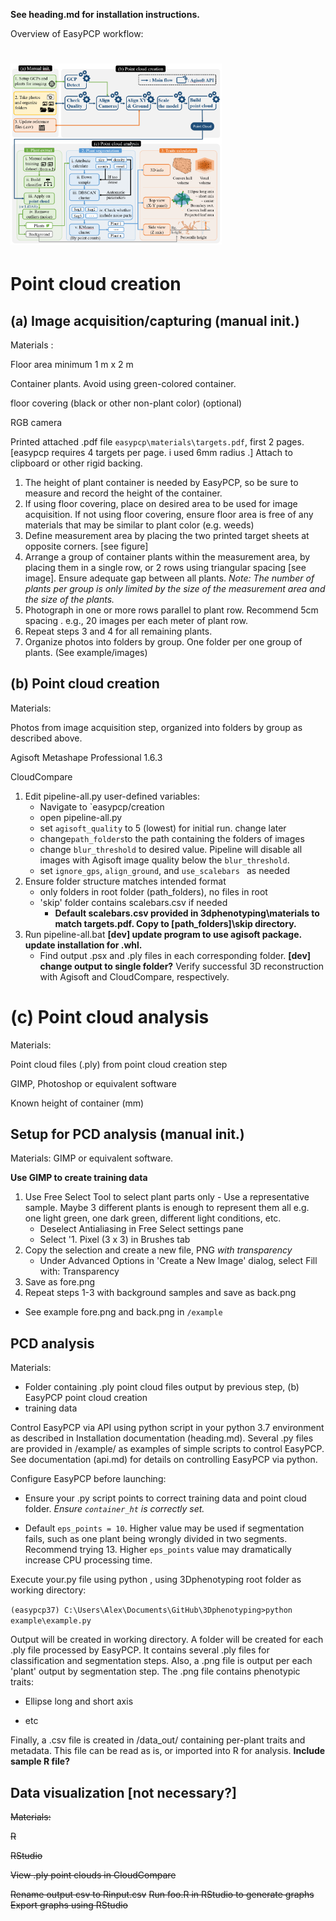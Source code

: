 **See heading.md for installation instructions.**

Overview of EasyPCP workflow:

# <img src="flow.png" style="zoom:33%;" />

# Point cloud creation

## (a) Image acquisition/capturing (manual init.)

Materials : 

Floor area minimum 1 m x 2 m

Container plants. Avoid using green-colored container.

floor covering (black or other non-plant color) (optional)

RGB camera

Printed attached .pdf file `easypcp\materials\targets.pdf`, first 2 pages. [easypcp requires 4 targets per page. i used 6mm radius .] Attach to clipboard or other rigid backing.

1. The height of plant container is needed by EasyPCP, so be sure to measure and record the height of the container.
2. If using floor covering, place on desired area to be used for image acquisition. If not using floor covering, ensure floor area is free of any materials that may be similar to plant color (e.g. weeds)
3. Define measurement area by placing the two printed target sheets at opposite corners. [see figure]
4. Arrange a group of container plants within the measurement area, by placing them in a single row, or 2 rows using triangular spacing [see image]. Ensure adequate gap between all plants. *Note: The number of plants per group is only limited by the size of the measurement area and the size of the plants.*
5. Photograph in one or more rows parallel to plant row. Recommend 5cm spacing . e.g., 20 images per each meter of plant row.
6. Repeat steps 3 and 4 for all remaining plants.
7. Organize photos into folders by group. One folder per one group of plants. (See example/images)

## (b) Point cloud creation

Materials: 

Photos from image acquisition step, organized into folders by group as described above.

Agisoft Metashape Professional 1.6.3

CloudCompare

1. Edit pipeline-all.py user-defined variables:
   - Navigate to `easypcp/creation
   - open pipeline-all.py
   - set `agisoft_quality` to 5 (lowest) for initial run. change later
   - change`path_folders`to the path containing the folders of images
   - change `blur_threshold` to desired value. Pipeline will disable all images with Agisoft image quality below the `blur_threshold`.
   - set `ignore_gps`, `align_ground`, and `use_scalebars ` as needed
2. Ensure folder structure matches intended format
   - only folders in root folder (path_folders), no files in root
   - 'skip' folder contains scalebars.csv if needed 
     - **Default scalebars.csv provided in 3dphenotyping\materials to match targets.pdf. Copy to [path_folders]\skip directory.**
3. Run pipeline-all.bat **[dev] update program to use agisoft package. update installation for .whl.**
   - Find output .psx and .ply files in each corresponding folder. **[dev] change output to single folder?** Verify successful 3D reconstruction with Agisoft and CloudCompare, respectively.

# (c) Point cloud analysis

Materials: 

Point cloud files (.ply) from point cloud creation step

GIMP, Photoshop or equivalent software

Known height of container (mm)

## Setup for PCD analysis (manual init.)

Materials: GIMP or equivalent software.

**Use GIMP to create training data**

1. Use Free Select Tool to select plant parts only - Use a representative sample. Maybe 3 different plants is enough to represent them all e.g. one light green, one dark green, different light conditions, etc.
	* Deselect Antialiasing in Free Select settings pane
	* Select '1. Pixel (3 x 3) in Brushes tab
2. Copy the selection and create a new file, PNG *with transparency*
	* Under Advanced Options in 'Create a New Image' dialog, select Fill with: Transparency
3. Save as fore.png
4. Repeat steps 1-3 with background samples and save as back.png

* See example fore.png and back.png in `/example`

## PCD analysis

Materials:

- Folder containing .ply point cloud files output by previous step, (b) EasyPCP point cloud creation
- training data

Control EasyPCP via API using python script in your python 3.7 environment as described in Installation documentation (heading.md). Several .py files are provided in /example/ as examples of simple scripts to control EasyPCP. See documentation (api.md) for details on controlling EasyPCP via python.

Configure EasyPCP before launching:

- Ensure your .py script points to correct training data and point cloud folder. *Ensure `container_ht` is correctly set.* 

- Default `eps_points = 10`. Higher value may be used if segmentation fails, such as one plant being wrongly divided in two segments. Recommend trying 13. Higher `eps_points` value may dramatically increase CPU processing time. 

Execute your.py file using python , using 3Dphenotyping root folder as working directory:

`(easypcp37) C:\Users\Alex\Documents\GitHub\3Dphenotyping>python example\example.py`

Output will be created in working directory. A folder will be created for each .ply file processed by EasyPCP. It contains several .ply files for classification and segmentation steps. Also, a .png file is output per each 'plant' output by segmentation step. The .png file contains phenotypic traits:

- Ellipse long and short axis

- etc

Finally, a .csv file is created in /data_out/ containing per-plant traits and metadata. This file can be read as is, or imported into R for analysis. **Include sample R file?**

## Data visualization [not necessary?]

~~Materials:~~ 

~~R~~

~~RStudio~~

~~View .ply point clouds in CloudCompare~~

~~Rename output csv to Rinput.csv~~
~~Run foo.R in RStudio to generate graphs~~
~~Export graphs using RStudio~~